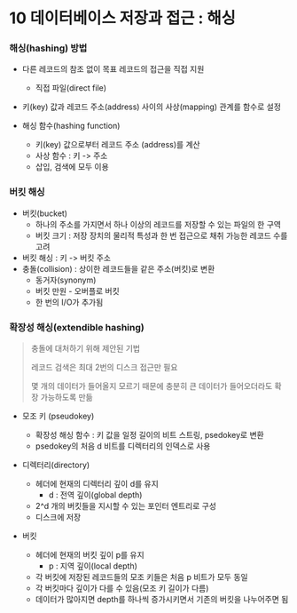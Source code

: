 # 10 데이터베이스 저장과 접근 : 해싱

### 해싱(hashing) 방법

- 다른 레코드의 참조 없이 목표 레코드의 접근을 직접 지원
  - 직접 파일(direct file)
- 키(key) 값과 레코드 주소(address) 사이의 사상(mapping) 관계를 함수로 설정

- 해싱 함수(hashing function)
  - 키(key) 값으로부터 레코드 주소 (address)를 계산
  - 사상 함수 : 키 -> 주소
  - 삽입, 검색에 모두 이용



### 버킷 해싱

- 버킷(bucket) 
  - 하나의 주소를 가지면서 하나 이상의 레코드를 저장할 수 있는 파일의 한 구역
  - 버킷 크기 : 저장 장치의 물리적 특성과 한 번 접근으로 채취 가능한 레코드 수를 고려
- 버킷 해싱 : 키 -> 버킷 주소
- 충돌(collision) : 상이한 레코드들을 같은 주소(버킷)로 변환
  - 동거자(synonym)
  - 버킷 만원 - 오버플로 버킷
  - 한 번의 I/O가 추가됨



### 확장성 해싱(extendible hashing)

> 충돌에 대처하기 위해 제안된 기법
>
> 레코드 검색은 최대 2번의 디스크 접근만 필요
>
> 몇 개의 데이터가 들어올지 모르기 때문에 충분히 큰 데이터가 들어오더라도 확장 가능하도록 만듦

- 모조 키 (pseudokey)
  - 확장성 해싱 함수 : 키 값을 일정 길이의 비트 스트링, psedokey로 변환
  - psedokey의 처음 d 비트를 디렉터리의 인덱스로 사용
- 디렉터리(directory)
  - 헤더에 현재의 디렉터리 깊이 d를 유지
    - d : 전역 깊이(global depth)
  - 2^d 개의 버킷들을 지시할 수 있는 포인터 엔트리로 구성
  - 디스크에 저장

- 버킷
  - 헤더에 현재의 버킷 깊이 p를 유지
    - p : 지역 깊이(local depth)
  - 각 버킷에 저장된 레코드들의 모조 키들은 처음 p 비트가 모두 동일
  - 각 버킷마다 깊이가 다를 수 있음(모조 키 길이가 다름)
  - 데이터가 많아지면 depth를 하나씩 증가시키면서 기존의 버킷을 나누어주면 됨

